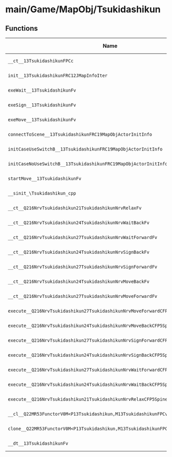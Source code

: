 # main/Game/MapObj/Tsukidashikun

## Functions

| Name | Address | Match % |
|------|---------|---------|
| `__ct__13TsukidashikunFPCc` | `0x8024E55C` | :x: (0.0%) |
| `init__13TsukidashikunFRC12JMapInfoIter` | `0x8024E5A8` | :x: (0.0%) |
| `exeWait__13TsukidashikunFv` | `0x8024E674` | :x: (0.0%) |
| `exeSign__13TsukidashikunFv` | `0x8024E724` | :x: (0.0%) |
| `exeMove__13TsukidashikunFv` | `0x8024E860` | :x: (0.0%) |
| `connectToScene__13TsukidashikunFRC19MapObjActorInitInfo` | `0x8024E93C` | :x: (0.0%) |
| `initCaseUseSwitchB__13TsukidashikunFRC19MapObjActorInitInfo` | `0x8024E940` | :x: (0.0%) |
| `initCaseNoUseSwitchB__13TsukidashikunFRC19MapObjActorInitInfo` | `0x8024E990` | :x: (0.0%) |
| `startMove__13TsukidashikunFv` | `0x8024E998` | :x: (0.0%) |
| `__sinit_\Tsukidashikun_cpp` | `0x8024E9A0` | :x: (0.0%) |
| `__ct__Q216NrvTsukidashikun21TsukidashikunNrvRelaxFv` | `0x8024E9F4` | :x: (0.0%) |
| `__ct__Q216NrvTsukidashikun24TsukidashikunNrvWaitBackFv` | `0x8024EA04` | :x: (0.0%) |
| `__ct__Q216NrvTsukidashikun27TsukidashikunNrvWaitForwardFv` | `0x8024EA14` | :x: (0.0%) |
| `__ct__Q216NrvTsukidashikun24TsukidashikunNrvSignBackFv` | `0x8024EA24` | :x: (0.0%) |
| `__ct__Q216NrvTsukidashikun27TsukidashikunNrvSignForwardFv` | `0x8024EA34` | :x: (0.0%) |
| `__ct__Q216NrvTsukidashikun24TsukidashikunNrvMoveBackFv` | `0x8024EA44` | :x: (0.0%) |
| `__ct__Q216NrvTsukidashikun27TsukidashikunNrvMoveForwardFv` | `0x8024EA54` | :x: (0.0%) |
| `execute__Q216NrvTsukidashikun27TsukidashikunNrvMoveForwardCFP5Spine` | `0x8024EA64` | :x: (0.0%) |
| `execute__Q216NrvTsukidashikun24TsukidashikunNrvMoveBackCFP5Spine` | `0x8024EA6C` | :x: (0.0%) |
| `execute__Q216NrvTsukidashikun27TsukidashikunNrvSignForwardCFP5Spine` | `0x8024EA74` | :x: (0.0%) |
| `execute__Q216NrvTsukidashikun24TsukidashikunNrvSignBackCFP5Spine` | `0x8024EA7C` | :x: (0.0%) |
| `execute__Q216NrvTsukidashikun27TsukidashikunNrvWaitForwardCFP5Spine` | `0x8024EA84` | :x: (0.0%) |
| `execute__Q216NrvTsukidashikun24TsukidashikunNrvWaitBackCFP5Spine` | `0x8024EA8C` | :x: (0.0%) |
| `execute__Q216NrvTsukidashikun21TsukidashikunNrvRelaxCFP5Spine` | `0x8024EA94` | :x: (0.0%) |
| `__cl__Q22MR53FunctorV0M<P13Tsukidashikun,M13TsukidashikunFPCvPv_v>CFv` | `0x8024EADC` | :x: (0.0%) |
| `clone__Q22MR53FunctorV0M<P13Tsukidashikun,M13TsukidashikunFPCvPv_v>CFP7JKRHeap` | `0x8024EB0C` | :x: (0.0%) |
| `__dt__13TsukidashikunFv` | `0x8024EB74` | :x: (0.0%) |